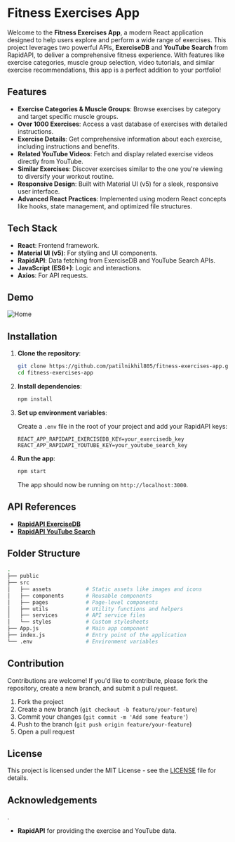 
# Fitness Exercises App

Welcome to the **Fitness Exercises App**, a modern React application designed to help users explore and perform a wide range of exercises. This project leverages two powerful APIs, **ExerciseDB** and **YouTube Search** from RapidAPI, to deliver a comprehensive fitness experience. With features like exercise categories, muscle group selection, video tutorials, and similar exercise recommendations, this app is a perfect addition to your portfolio!



## Features

- **Exercise Categories & Muscle Groups**: Browse exercises by category and target specific muscle groups.
- **Over 1000 Exercises**: Access a vast database of exercises with detailed instructions.
- **Exercise Details**: Get comprehensive information about each exercise, including instructions and benefits.
- **Related YouTube Videos**: Fetch and display related exercise videos directly from YouTube.
- **Similar Exercises**: Discover exercises similar to the one you're viewing to diversify your workout routine.
- **Responsive Design**: Built with Material UI (v5) for a sleek, responsive user interface.
- **Advanced React Practices**: Implemented using modern React concepts like hooks, state management, and optimized file structures.

## Tech Stack

- **React**: Frontend framework.
- **Material UI (v5)**: For styling and UI components.
- **RapidAPI**: Data fetching from ExerciseDB and YouTube Search APIs.
- **JavaScript (ES6+)**: Logic and interactions.
- **Axios**: For API requests.

## Demo

![Home](public/Screenshot2024-07-02094827.png)

## Installation

1. **Clone the repository**:

   ```bash
   git clone https://github.com/patilnikhil805/fitness-exercises-app.git
   cd fitness-exercises-app
   ```

2. **Install dependencies**:

   ```bash
   npm install
   ```

3. **Set up environment variables**:

   Create a `.env` file in the root of your project and add your RapidAPI keys:

   ```env
   REACT_APP_RAPIDAPI_EXERCISEDB_KEY=your_exercisedb_key
   REACT_APP_RAPIDAPI_YOUTUBE_KEY=your_youtube_search_key
   ```

4. **Run the app**:

   ```bash
   npm start
   ```

   The app should now be running on `http://localhost:3000`.

## API References

- **[RapidAPI ExerciseDB](https://rapidapi.com/justin-WFnsXH_t6/api/exercisedb/)**
- **[RapidAPI YouTube Search](https://rapidapi.com/h0p3rwe/api/youtube-search-and-download/)**

## Folder Structure

```bash
.
├── public
├── src
│   ├── assets           # Static assets like images and icons
│   ├── components       # Reusable components
│   ├── pages            # Page-level components
│   ├── utils            # Utility functions and helpers
│   ├── services         # API service files
│   └── styles           # Custom stylesheets
├── App.js               # Main app component
├── index.js             # Entry point of the application
└── .env                 # Environment variables
```

## Contribution

Contributions are welcome! If you'd like to contribute, please fork the repository, create a new branch, and submit a pull request.

1. Fork the project
2. Create a new branch (`git checkout -b feature/your-feature`)
3. Commit your changes (`git commit -m 'Add some feature'`)
4. Push to the branch (`git push origin feature/your-feature`)
5. Open a pull request

## License

This project is licensed under the MIT License - see the [LICENSE](LICENSE) file for details.

## Acknowledgements
.
- **RapidAPI** for providing the exercise and YouTube data.
